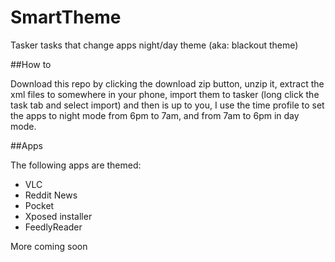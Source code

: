 # SmartTheme
Tasker tasks that change apps night/day theme (aka: blackout theme) 

##How to 

Download this repo by clicking the download zip button, unzip it, extract the xml files to somewhere in your phone, import them to tasker (long click the task tab and select import) and then is up to you, I use the time profile to set the apps to night mode from 6pm to 7am, and from 7am to 6pm in day mode.

##Apps 

The following apps are themed: 

* VLC 
* Reddit News 
* Pocket 
* Xposed installer 
* FeedlyReader 

More coming soon 
    